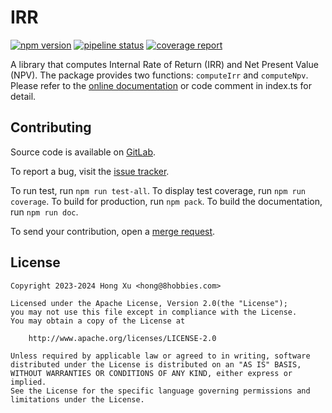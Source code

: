 # IRR

[![npm version](https://badge.fury.io/js/@8hobbies%2Firr.svg)](https://badge.fury.io/js/@8hobbies%2Firr)
[![pipeline status](https://gitlab.com/8hobbies/irr/badges/master/pipeline.svg)](https://gitlab.com/8hobbies/irr/-/commits/master)
[![coverage report](https://gitlab.com/8hobbies/irr/badges/master/coverage.svg)](https://gitlab.com/8hobbies/irr/-/commits/master)

A library that computes Internal Rate of Return (IRR) and Net Present Value (NPV). The package
provides two functions: `computeIrr` and `computeNpv`. Please refer to the [online documentation][]
or code comment in index.ts for detail.

## Contributing

Source code is available on [GitLab][source code].

To report a bug, visit the [issue tracker][].

To run test, run `npm run test-all`. To display test coverage, run `npm run
coverage`. To build for production, run `npm pack`. To build the documentation,
run `npm run doc`.

To send your contribution, open a [merge request][].

## License

```
Copyright 2023-2024 Hong Xu <hong@8hobbies.com>

Licensed under the Apache License, Version 2.0(the "License");
you may not use this file except in compliance with the License.
You may obtain a copy of the License at

    http://www.apache.org/licenses/LICENSE-2.0

Unless required by applicable law or agreed to in writing, software
distributed under the License is distributed on an "AS IS" BASIS,
WITHOUT WARRANTIES OR CONDITIONS OF ANY KIND, either express or implied.
See the License for the specific language governing permissions and
limitations under the License.
```

[issue tracker]: https://gitlab.com/8hobbies/irr/issues
[merge request]: https://gitlab.com/8hobbies/irr/-/merge_requests
[online documentation]: https://irr.8hobbies.com/modules.html
[source code]: https://gitlab.com/8hobbies/irr
